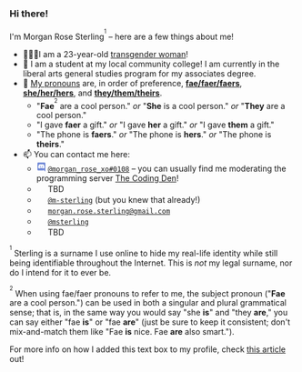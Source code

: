 ### Hi there!

I'm Morgan Rose Sterling<sup><sup>1</sup></sup> – here are a few things about me!
- 🙋🏻‍♀️I am a 23-year-old [transgender woman](https://en.wikipedia.org/wiki/Trans_woman)!
- 📖 I am a student at my local community college! I am currently in the liberal arts general studies program for my associates degree.
- 💬 [My pronouns](https://studentaffairs.duke.edu/csgd/training-resources/gender-pronouns) are, in order of preference, **[fae/faer/faers](http://pronoun.is/fae)**, **[she/her/hers](http://pronoun.is/she)**, and **[they/them/theirs](http://pronoun.is/she)**.
  - "**Fae**<sup><sup>2</sup></sup> are a cool person." *or* "**She** is a cool person." *or* "**They** are a cool person."
  - "I gave **faer** a gift." *or* "I gave **her** a gift." *or* "I gave **them** a gift."
  - "The phone is **faers**." *or* "The phone is **hers**." *or* "The phone is **theirs**."
- 📫 You can contact me here:
  - <a href="#"><img width="16px" height="16px" src="https://github.com/m-sterling/m-sterling/blob/master/assets/discord.ico"></a> [`@morgan_rose_xo#0108`](https://discord.com/users/135747025000988672) – you can usually find me moderating the programming server [The Coding Den](https://discord.gg/code)!
  - <a href="#"><img width="16px" height="16px" src="https://github.com/m-sterling/m-sterling/blob/master/assets/facebook.ico"></a> TBD
  - <a href="#"><img width="16px" height="16px" src="https://github.com/m-sterling/m-sterling/blob/master/assets/github.ico"></a> [`@m-sterling`](https://github.com/m-sterling) (but you knew that already!)
  - <a href="#"><img width="16px" height="16px" src="https://github.com/m-sterling/m-sterling/blob/master/assets/gmail.ico"></a> [`morgan.rose.sterling@gmail.com`](mailto:morgan.rose.sterling@gmail.com)
  - <a href="#"><img width="16px" height="16px" src="https://github.com/m-sterling/m-sterling/blob/master/assets/keybase.ico"></a> [`@msterling`](https://keybase.io/msterling)
  - <a href="#"><img width="16px" height="16px" src="https://github.com/m-sterling/m-sterling/blob/master/assets/favicon.ico"></a> TBD

<sup><sup>1</sup></sup> Sterling is a surname I use online to hide my real-life identity while still being identifiable throughout the Internet. This is *not* my legal surname, nor do I intend for it to ever be.

<sup><sup>2</sup></sup> When using fae/faer pronouns to refer to me, the subject pronoun ("**Fae** are a cool person.") can be used in both a singular and plural grammatical sense; that is, in the same way you would say "she **is**" and "they **are**," you can say either "fae **is**" or "fae **are**" (just be sure to keep it consistent; don't mix-and-match them like "Fae **is** nice. Fae **are** also smart.").

For more info on how I added this text box to my profile, check [this article](https://docs.github.com/en/account-and-profile/setting-up-and-managing-your-github-profile/customizing-your-profile/managing-your-profile-readme) out!
